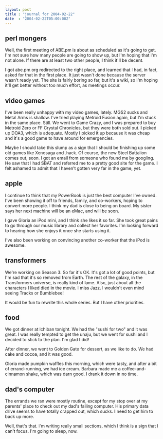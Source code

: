 ```yaml
---
layout: post
title : "journal for 2004-02-22"
date  : "2004-02-22T05:00:00Z"
---
```



## perl mongers

Well, the first meeting of ABE.pm is about as scheduled as it's going to get. I'm not sure how many people are going to show up, but I'm hoping that I'm not alone.  If there are at least two other people, I think it'll be decent.

I got abe.pm.org redirected to the right place, and learned that I had, in fact, asked for that in the first place.  It just wasn't done because the server wasn't ready yet.  The site is fairly boring so far, but it's a wiki, so I'm hoping it'll get better without too much effort, as meetings occur.

## video games

I've been really unhappy with my video games, lately.  MGS2 sucks and Metal Arms is shallow.  I've tried playing Metroid Fusion again, but I'm stuck in the same place.  Still.  We went to Game Crazy, and I was prepared to buy Metroid Zero or FF Crystal Chronicles, but they were both sold out.  I picked up DOA3, which is adequate.  Mostly I picked it up because it was cheap and it's a good game to have around for emergencies.

Maybe I should take this slump as a sign that I should be finishing up some old games like Xenosaga and .hack.  Of course, the new Steel Battalion comes out, soon.  I got an email from someone who found me by googling.  He saw that I had SBAT and referred me to a pretty good site for the game.  I felt ashamed to admit that I haven't gotten very far in the game, yet.

## apple

I continue to think that my PowerBook is just the best computer I've owned. I've been showing it off to friends, family, and co-workers, hoping to convert more people.  I think my dad is close to being on board.  My sister says her next machine will be an eMac, and will be soon.

I gave Gloria an iPod mini, and I think she likes it so far.  She took great pains to go through our music library and collect her favorites.  I'm looking forward to hearing how she enjoys it once she starts using it.

I've also been working on convincing another co-worker that the iPod is awesome.

## transformers

We're working on Season 3.  So far it's OK.  It's got a lot of good points, but I'm sad that it's so removed from Earth.  The rest of the galaxy, in the Transformers universe, is really kind of lame.  Also, just about all the characters I liked died in the movie.  I miss Jazz.  I wouldn't even mind seeing Tracks or Bumblebee!

It would be fun to rewrite this whole series.  But I have other priorities.

## food

We got dinner at Ichiban tonight.  We had the "sushi for two" and it was great. I was really tempted to get the unaju, but we went for sushi and I decided to stick to the plan.  I'm glad I did!

After dinner, we went to Golden Gate for dessert, as we like to do.  We had cake and cocoa, and it was good.

Gloria made pumpkin waffles this morning, which were tasty, and after a bit of errand-running, we had ice cream.  Barbara made me a coffee-and-cinnamon shake, which was darn good.  I drank it down in no time.

## dad's computer

The errands we ran were mostly routine, except for my stop over at my parents' place to check out my dad's failing computer.  His primary data drive seems to have totally crapped out, which sucks.  I need to get him to back up more.

Well, that's that.  I'm writing really small sections, which I think is a sign that I can't focus.  I'm going to sleep, now.

